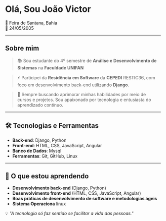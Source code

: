 # Olá, Sou João Victor

📍 Feira de Santana, Bahia  
📅 24/05/2005 

---

## Sobre mim

>📚 Sou estudante do 4º semestre de **Análise e Desenvolvimento de Sistemas** na **Faculdade UNIFAN**

>⚡ Participei da **Residência em Software** da **CEPEDI** RESTIC36, com foco em desenvolvimento back-end utilizando **Django**.

>🚀 Sempre buscando aprimorar minhas habilidades por meio de cursos e projetos. Sou apaixonado por tecnologia e entusiasta do aprendizado contínuo. 

---

## 🛠️ Tecnologias e Ferramentas  
- **Back-end**: Django, Python  
- **Front-end**: HTML, CSS, JavaScript, Angular  
- **Banco de Dados**: Mysql  
- **Ferramentas**: Git, GitHub, Linux

---
## 🌱 O que estou aprendendo  
- **Desenvolvimento back-end** (Django, Python) 
- **Desenvolvimento front-end** (HTML, CSS, JavaScript, Angular) 
- **Boas práticas de desenvolvimento de software e metodologias ágeis**  
- **Sistema Operaciona** linux

<!--
## 📫 Como me encontrar  
- **E-mail**: [seuemail@exemplo.com]()  
- **LinkedIn**: [linkedin.com/in/seuperfil]()  
- **Portfólio**: [seusite.com]()
-->

💡 _"A tecnologia só faz sentido se facilitar a vida das pessoas."_ 
